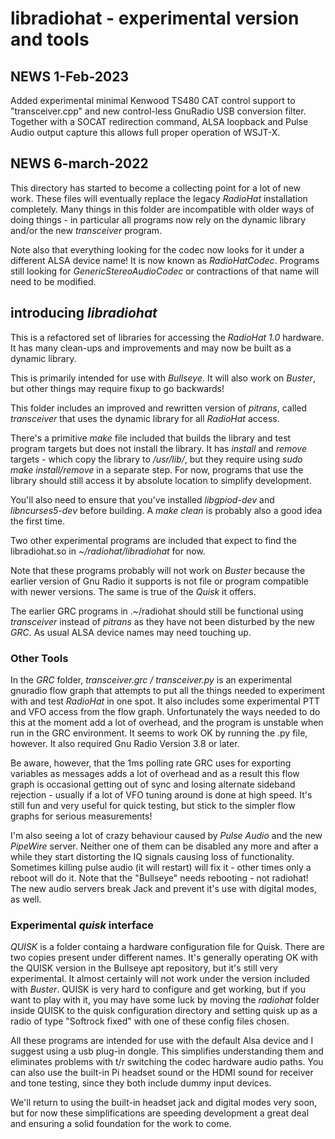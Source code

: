 # libradiohat - experimental version and tools #

## NEWS 1-Feb-2023 ##

Added experimental minimal Kenwood TS480 CAT control support to "transceiver.cpp" and new control-less GnuRadio USB conversion filter. Together with a SOCAT redirection command, ALSA loopback and Pulse Audio output capture this allows full proper operation of WSJT-X.

## NEWS 6-march-2022 ##

This directory has started to become a collecting point for a lot of new work. These files will eventually replace the legacy *RadioHat* installation completely. Many things in this folder are incompatible with older ways of doing things - in particular all programs now rely on the dynamic library and/or the new *transceiver* program.

Note also that everything looking for the codec now looks for it under a different ALSA device name! It is now known as *RadioHatCodec*. Programs still looking for *GenericStereoAudioCodec* or contractions of that name will need to be modified.


## introducing *libradiohat* ##

This is a refactored set of libraries for accessing the *RadioHat 1.0* hardware. It has many clean-ups and improvements and may now be built as a dynamic library.

This is primarily intended for use with *Bullseye*. It will also work on *Buster*, but other things may require fixup to go backwards!

This folder includes an improved and rewritten version of *pitrans*, called *transceiver* that uses the dynamic library for all *RadioHat* access.

There's  a primitive *make* file included that builds the library and test program targets but does not install the library. It has *install* and *remove* targets - which copy the library to */usr/lib/*, but they require using *sudo make install/remove* in a separate step.  For now, programs that use the library should still access it by absolute location to simplify development.

You'll also need to ensure that you've installed *libgpiod-dev* and *libncurses5-dev* before building. A *make clean* is probably also a good idea the first time.

Two other experimental programs are included that expect to find the libradiohat.so in *~/radiohat/libradiohat* for now.

Note that these programs probably will not work on *Buster* because the earlier version of Gnu Radio it supports is not file or program compatible with newer versions. The same is true of the *Quisk* it offers.

The earlier GRC programs in .~/radiohat should still be functional using *transceiver* instead of *pitrans* as they have not been disturbed by the new *GRC*. As usual ALSA device names may need touching up.

### Other Tools ###

In the *GRC* folder, *transceiver.grc / transceiver.py* is an experimental gnuradio flow graph that attempts to put all the things needed to experiment with and test *RadioHat* in one spot. It also includes some experimental PTT and VFO access from the flow graph. Unfortunately the ways needed to do this at the moment add a lot of overhead, and the program is unstable when run in the GRC environment. It seems to work OK by running the .py file, however. It also required Gnu Radio Version 3.8 or later.

Be aware, however, that the 1ms polling rate GRC uses for exporting variables as messages adds a lot of overhead and as a result this flow graph is occasional getting out of sync and losing alternate sideband rejection - usually if a lot of VFO tuning around is done at high speed. It's still fun and very useful for quick testing, but stick to the simpler flow graphs for serious measurements!

I'm also seeing a lot of crazy behaviour caused by *Pulse Audio* and the new *PipeWire* server. Neither one of them can be disabled any more and after a while they start distorting the IQ signals causing loss of functionality. Sometimes killing pulse audio (it will restart) will fix it - other times only a reboot will do it. Note that the "Bullseye" needs rebooting - not radiohat!  The new audio servers break Jack and prevent it's use with digital modes, as well.

### Experimental *quisk* interface ###

*QUISK* is a folder containg a hardware configuration file for Quisk. There are two copies present under different names. It's generally operating OK with the QUISK version in the Bullseye apt repository, but it's still very experimental. It almost certainly will not work under the version included with *Buster*. QUISK is very hard to configure and get working, but if you want to play with it, you may have some luck by moving the *radiohat* folder inside QUISK to the quisk configuration directory and setting quisk up as a radio of type "Softrock fixed" with one of these config files chosen.

All these programs are intended for use with the default Alsa device and I suggest using a usb plug-in dongle. This simplifies understanding them and eliminates problems with t/r switching the codec hardware audio paths. You can also use the built-in Pi headset sound or the HDMI sound for receiver and tone testing, since they both include dummy input devices.

We'll return to using the built-in headset jack and digital modes very soon, but for now these simplifications are speeding development a great deal and ensuring a solid foundation for the work to come.



